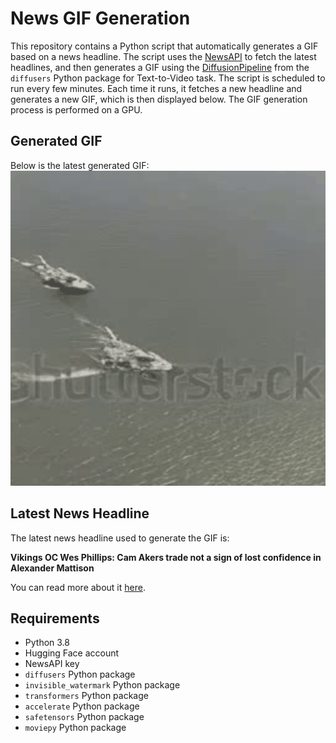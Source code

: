 # News GIF Generation
This repository contains a Python script that automatically generates a GIF based on a news headline. The script uses the [NewsAPI](https://newsapi.org/) to fetch the latest headlines, and then generates a GIF using the [DiffusionPipeline](https://github.com/huggingface/diffusers) from the `diffusers` Python package for Text-to-Video task.
The script is scheduled to run every few minutes. Each time it runs, it fetches a new headline and generates a new GIF, which is then displayed below. The GIF generation process is performed on a GPU.

## Generated GIF
Below is the latest generated GIF:
![Generated GIF](output.gif?raw=true&v=1695402365)

## Latest News Headline
The latest news headline used to generate the GIF is:

**Vikings OC Wes Phillips: Cam Akers trade not a sign of lost confidence in Alexander Mattison**

You can read more about it [here](https://www.nbcsports.com/nfl/profootballtalk/rumor-mill/news/vikings-oc-wes-phillips-cam-akers-trade-not-a-sign-of-lost-confidence-in-alexander-mattison).

## Requirements
- Python 3.8
- Hugging Face account
- NewsAPI key
- `diffusers` Python package
- `invisible_watermark` Python package
- `transformers` Python package
- `accelerate` Python package
- `safetensors` Python package
- `moviepy` Python package
